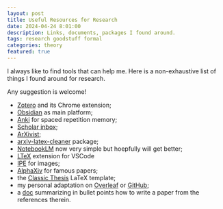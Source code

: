 ```yaml
---
layout: post
title: Useful Resources for Research
date: 2024-04-24 8:01:00
description: Links, documents, packages I found around. 
tags: research goodstuff formal
categories: theory
featured: true
---
```


I always like to find tools that can help me. Here is a non-exhaustive list of things I found around for research. 

<!-- There are websites, packages, and a doc I wrote down to summarize many useful tips about writing research works, which made me recently realize that most of my older documents are wrong 😕. Whatever, now I know, we are made for mistakes.  -->

<!-- I am also adding my new LaTeX template. It is basically a personalization of a very standard one, included below. -->

Any suggestion is welcome!

- [Zotero](https://www.zotero.org/) and its Chrome extension;
- [Obsidian](https://obsidian.md/) as main platform; 
- [Anki](https://apps.ankiweb.net/) for spaced repetition memory; 
- [Scholar inbox](https://www.scholar-inbox.com/);
- [ArXivist](https://arxivist.com/);
- [arxiv-latex-cleaner](https://github.com/google-research/arxiv-latex-cleaner) package;
- [NotebookLM](https://notebooklm.google/) now very simple but hoepfully will get better;
- [LTeX](https://marketplace.visualstudio.com/items?itemName=valentjn.vscode-ltex) extension for VSCode
- [IPE](https://ipe.otfried.org/) for images;
- [AlphaXiv](https://www.alphaxiv.org/explore) for famous papers;
- the [Classic Thesis](https://www.miede.de/) LaTeX template;
- my personal adaptation on [Overleaf](https://www.overleaf.com/read/gtpgcvpfyqkx#c8fbbf) or [GitHub](https://github.com/simonegiancola09/adapted_classic_thesis/tree/main);
- a [doc](http://simonegiancola09.github.io/assets/pdf/writing_a_paper.pdf) summarizing in bullet points how to write a paper from the references therein. 